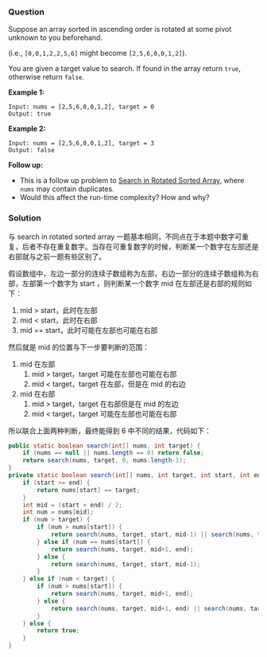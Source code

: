 ### Question

Suppose an array sorted in ascending order is rotated at some pivot unknown to you beforehand.

(i.e., `[0,0,1,2,2,5,6]` might become `[2,5,6,0,0,1,2]`).

You are given a target value to search. If found in the array return `true`, otherwise return `false`.

**Example 1:**

```
Input: nums = [2,5,6,0,0,1,2], target = 0
Output: true
```

**Example 2:**

```
Input: nums = [2,5,6,0,0,1,2], target = 3
Output: false
```

**Follow up:**

-   This is a follow up problem to [Search in Rotated Sorted Array](https://leetcode.com/problems/search-in-rotated-sorted-array/description/), where `nums` may contain duplicates.
-   Would this affect the run-time complexity? How and why?

### Solution

与 search in rotated sorted array 一题基本相同，不同点在于本题中数字可重复，后者不存在重复数字。当存在可重复数字的时候，判断某一个数字在左部还是右部就与之前一题有些区别了。

假设数组中，左边一部分的连续子数组称为左部，右边一部分的连续子数组称为右部，左部第一个数字为 start ，则判断某一个数字 mid 在左部还是右部的规则如下：

1.  mid > start，此时在左部
2.  mid < start，此时在右部
3.  mid == start，此时可能在左部也可能在右部

然后就是 mid 的位置与下一步要判断的范围：

1.  mid 在左部
    1.  mid > target，target 可能在左部也可能在右部
    2.  mid < target，target 在左部，但是在 mid 的右边
2.  mid 在右部
    1.  mid > target，target 在右部但是在 mid 的左边
    2.  mid < target，target 可能在左部也可能在右部

所以联合上面两种判断，最终能得到 6 中不同的结果，代码如下：

```java
public static boolean search(int[] nums, int target) {
    if (nums == null || nums.length == 0) return false;
    return search(nums, target, 0, nums.length-1);
}
private static boolean search(int[] nums, int target, int start, int end) {
    if (start >= end) {
        return nums[start] == target;
    }
    int mid = (start + end) / 2;
    int num = nums[mid];
    if (num > target) {
        if (num > nums[start]) {
            return search(nums, target, start, mid-1) || search(nums, target, mid+1, end);
        } else if (num == nums[start]) {
            return search(nums, target, mid+1, end);
        } else {
            return search(nums, target, start, mid-1);
        }
    } else if (num < target) {
        if (num > nums[start]) {
            return search(nums, target, mid+1, end);
        } else {
            return search(nums, target, mid+1, end) || search(nums, target, start, mid-1);
        }
    } else {
        return true;
    }
}
```

